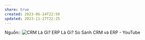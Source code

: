 ```yaml
---
share: true
created: 2023-06-24T22:50
updated: 2023-11-27T22:25
---
```


Nguồn:: ![CRM Là Gì? ERP Là Gì? So Sánh CRM và ERP - YouTube](https://youtu.be/vyOkb6M1bdA)
